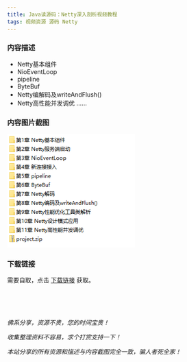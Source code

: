 ```yaml
---
title: Java读源码：Netty深入剖析视频教程
tags: 视频资源 源码 Netty
---
```


### 内容描述

- Netty基本组件
- NioEventLoop
- pipeline
- ByteBuf
- Netty编解码及writeAndFlush()
- Netty高性能并发调优
......


### 内容图片截图

<img class="image image--xl" src="/assets/vresource/java/netty/2021-01-04-v-res-source-netty.png"/>


### 下载链接

需要自取，点击 [下载链接](https://pan.baidu.com/s/1Q5D-NR0D_6sf0tFVzA-yGg?pwd=v65u) 获取。


<br/>

<br/>

<br/>

*佛系分享，资源不贵，您的时间宝贵！*

*收集整理资料不容易，求个打赏支持一下！*

*本站分享的所有资源和描述与内容截图完全一致，骗人者死全家！*
